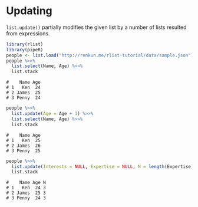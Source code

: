 

# Updating

`list.update()` partially modifies the given list by a number of lists resulted from expressions.


```r
library(rlist)
library(pipeR)
people <- list.load("http://renkun.me/rlist-tutorial/data/sample.json")
people %>>%
  list.select(Name, Age) %>>%
  list.stack
```

```
#    Name Age
# 1   Ken  24
# 2 James  25
# 3 Penny  24
```


```r
people %>>%
  list.update(Age = Age + 1) %>>%
  list.select(Name, Age) %>>%
  list.stack
```

```
#    Name Age
# 1   Ken  25
# 2 James  26
# 3 Penny  25
```


```r
people %>>%
  list.update(Interests = NULL, Expertise = NULL, N = length(Expertise)) %>>%
  list.stack
```

```
#    Name Age N
# 1   Ken  24 3
# 2 James  25 3
# 3 Penny  24 3
```
